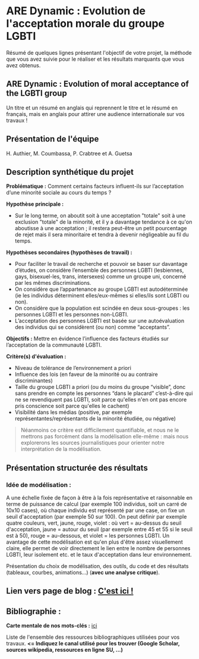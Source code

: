 # ARE Dynamic : Evolution de l'acceptation morale du groupe LGBTI

Résumé de quelques lignes présentant l'objectif de votre projet, la méthode que vous avez suivie pour le réaliser et les résultats marquants que vous avez obtenus.

## ARE Dynamic : Evolution of moral acceptance of the LGBTI group

Un titre et un résumé en anglais qui reprennent le titre et le résumé en français, mais en anglais pour attirer une audience internationale sur vos travaux !

## Présentation de l'équipe

H. Authier, M. Coumbassa, P. Crabtree et A. Guetsa


## Description synthétique du projet

**Problématique :** Comment certains facteurs influent-ils sur l’acceptation d’une minorité sociale au cours du temps ?

**Hypothèse principale :**

- Sur le long terme, on aboutit soit à une acceptation "totale" soit à une exclusion "totale" de la minorité, et il y a davantage tendance à ce qu'on aboutisse à une acceptation ; il restera peut-être un petit pourcentage de rejet mais il sera minoritaire et tendra à devenir négligeable au fil du temps.

**Hypothèses secondaires (hypothèses de travail) :** 

- Pour faciliter le travail de recherche et pouvoir se baser sur davantage d’études, on considère l’ensemble des personnes LGBTI (lesbiennes, gays, bisexuel-les, trans, intersexes) comme un groupe uni, concerné par les mêmes discriminations.
- On considère que l’appartenance au groupe LGBTI est autodéterminée (ie les individus déterminent elles/eux-mêmes si elles/ils sont LGBTI ou non).
- On considère que la population est scindée en deux sous-groupes : les personnes LGBTI et les personnes non-LGBTI.
- L’acceptation des personnes LGBTI est basée sur une autoévaluation des individus qui se considèrent (ou non) comme “acceptants”.

**Objectifs :**
Mettre en évidence l’influence des facteurs étudiés sur l’acceptation de la communauté LGBTI.

**Critère(s) d'évaluation :**
- Niveau de tolérance de l’environnement a priori
- Influence des lois (en faveur de la minorité ou au contraire discriminantes)
- Taille du groupe LGBTI a priori (ou du moins du groupe “visible”, donc sans prendre en compte les personnes “dans le placard” c’est-à-dire qui ne se revendiquent pas LGBTI, soit parce qu'elles n'en ont pas encore pris conscience soit parce qu'elles le cachent)
- Visibilité dans les médias (positive, par exemple représentantes/représentants de la minorité étudiée, ou négative)
> Néanmoins ce critère est difficilement quantifiable, et nous ne le mettrons pas forcément dans la modélisation elle-même : mais nous explorerons les sources journalistiques pour orienter notre interprétation de la modélisation.


## Présentation structurée des résultats
### Idée de modélisation :
A une échelle fixée de façon à être à la fois représentative et raisonnable en terme de puissance de calcul (par exemple 100 individus, soit un carré de 10x10 cases), où chaque individu est représenté par une case, on fixe un seuil d'acceptation (par exemple 50 sur 100). On peut définir par exemple quatre couleurs, vert, jaune, rouge, violet : où vert = au-dessus du seuil d'acceptation, jaune = autour du seuil (par exemple entre 45 et 55 si le seuil est à 50), rouge = au-dessous, et violet = les personnes LGBTI. Un avantage de cette modélisation est qu'en plus d'être assez visuellement claire, elle permet de voir directement le lien entre le nombre de personnes LGBTI, leur isolement etc. et le taux d'acceptation dans leur environnement.

Présentation du choix de modélisation, des outils, du code et des résultats (tableaux, courbes, animations...) (**avec une analyse critique**).

## Lien vers page de blog : <a href="blog.md"> C'est ici ! </a>

## Bibliographie :

**Carte mentale de nos mots-clés :** <a href="carte mentale v2.png">ici </a> 

Liste de l'ensemble des ressources bibliographiques utilisées pour vos travaux. **<= Indiquez le canal utilisé pour les trouver (Google Scholar, sources wikipedia, ressources en ligne SU, ...)**
